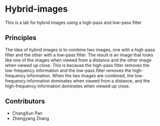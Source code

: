 # Hybrid-images
This is a lab for hybrid images using a high-pass and low-pass filter
## Principles
The idea of hybrid images is to combine two images, one with a high-pass filter and the other with a low-pass filter. The result is an image that looks like one of the images when viewed from a distance and the other image when viewed up close. This is because the high-pass filter removes the low-frequency information and the low-pass filter removes the high-frequency information. When the two images are combined, the low-frequency information dominates when viewed from a distance, and the high-frequency information dominates when viewed up close.

## Contributors
- ChangXun Pan
- Zhengyang Zhang
